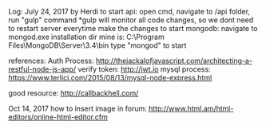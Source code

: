 Log:
July 24, 2017 by Herdi
to start api: 
open cmd, navigate to /api folder, run "gulp" command
*gulp will monitor all code changes, so we dont need to restart server everytime make the changes
to start mongodb: 
navigate to mongod.exe installation dir
mine is: C:\Program Files\MongoDB\Server\3.4\bin
type "mongod" to start

references:
Auth Process: http://thejackalofjavascript.com/architecting-a-restful-node-js-app/
verify token: http://jwt.io
mysql process: https://www.terlici.com/2015/08/13/mysql-node-express.html

good resource:
http://callbackhell.com/

Oct 14, 2017
how to insert image in forum:
http://www.html.am/html-editors/online-html-editor.cfm